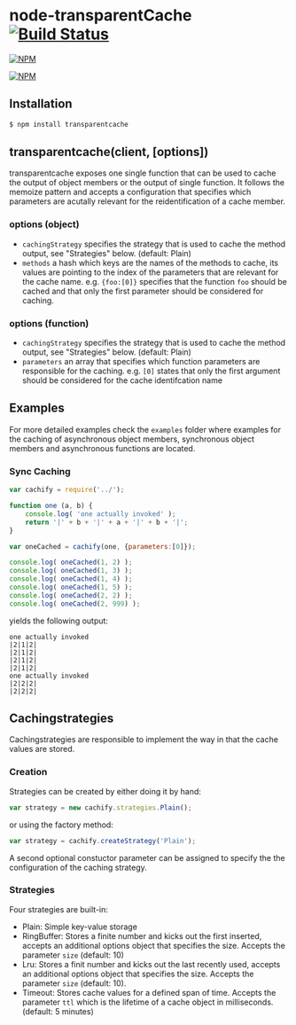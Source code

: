 # node-transparentCache [![Build Status](https://travis-ci.org/zaphod1984/node-transparentCache.png)](https://travis-ci.org/zaphod1984/node-transparentCache)

[![NPM](https://nodei.co/npm/transparentcache.png)](https://nodei.co/npm/transparentcache/)

[![NPM](https://nodei.co/npm-dl/transparentcache.png?months=3)](https://nodei.co/npm/transparentcache/)

## Installation

````bash
$ npm install transparentcache
````

## transparentcache(client, [options])

transparentcache exposes one single function that can be used to cache the output of object members or the output of single function.
It follows the memoize pattern and accepts a configuration that specifies which parameters are acutally relevant for the reidentification of a cache member.

### options (object)

* `cachingStrategy` specifies the strategy that is used to cache the method output, see "Strategies" below. (default: Plain)
* `methods` a hash which keys are the names of the methods to cache, its values are pointing to the index of the parameters that are relevant for the cache name. e.g. `{foo:[0]}` specifies that the function `foo` should be cached and that only the first parameter should be considered for caching.

### options (function)

* `cachingStrategy` specifies the strategy that is used to cache the method output, see "Strategies" below. (default: Plain)
* `parameters` an array that specifies which function parameters are responsible for the caching. e.g. `[0]` states that only the first argument should be considered for the cache identifcation name

## Examples

For more detailed examples check the `examples` folder where examples for the caching of asynchronous object members, synchronous object members and asynchronous functions are located.

### Sync Caching

```javascript
var cachify = require('../');

function one (a, b) {
    console.log( 'one actually invoked' );
    return '|' + b + '|' + a + '|' + b + '|';
}

var oneCached = cachify(one, {parameters:[0]});

console.log( oneCached(1, 2) );
console.log( oneCached(1, 3) );
console.log( oneCached(1, 4) );
console.log( oneCached(1, 5) );
console.log( oneCached(2, 2) );
console.log( oneCached(2, 999) );
```

yields the following output:
```
one actually invoked
|2|1|2|
|2|1|2|
|2|1|2|
|2|1|2|
one actually invoked
|2|2|2|
|2|2|2|
```

## Cachingstrategies

Cachingstrategies are responsible to implement the way in that the cache values are stored.

### Creation

Strategies can be created by either doing it by hand:
```javascript
var strategy = new cachify.strategies.Plain();
```

or using the factory method:
```javascript
var strategy = cachify.createStrategy('Plain');
```

A second optional constuctor parameter can be assigned to specify the the configuration of the caching strategy.

### Strategies

Four strategies are built-in:
* Plain: Simple key-value storage
* RingBuffer: Stores a finite number and kicks out the first inserted, accepts an additional options object that specifies the size. Accepts the parameter `size` (default: 10)
* Lru: Stores a finit number and kicks out the last recently used, accepts an additional options object that specifies the size. Accepts the parameter `size` (default: 10).
* Timeout: Stores cache values for a defined span of time. Accepts the parameter `ttl` which is the lifetime of a cache object in milliseconds. (default: 5 minutes)
